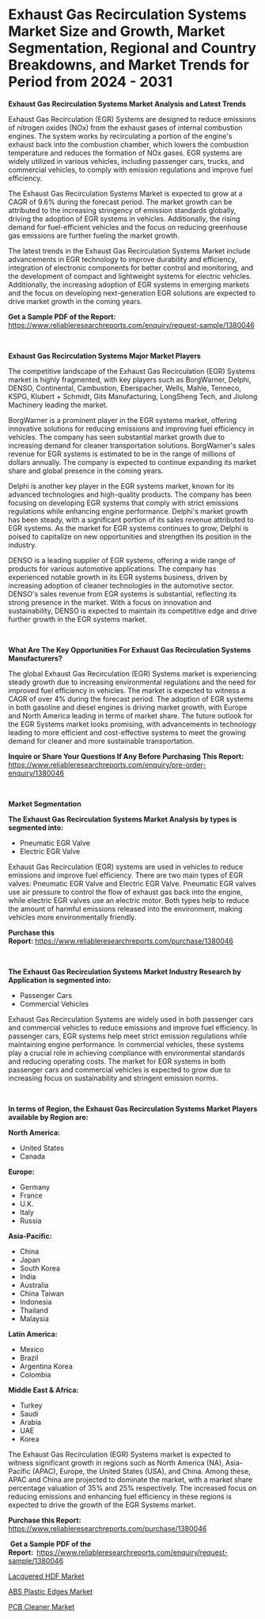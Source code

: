 <p><h1>Exhaust Gas Recirculation Systems Market Size and Growth, Market Segmentation, Regional and Country Breakdowns, and Market Trends for Period from 2024 -  2031</h1></p><p><strong>Exhaust Gas Recirculation Systems Market Analysis and Latest Trends</strong></p>
<p><p>Exhaust Gas Recirculation (EGR) Systems are designed to reduce emissions of nitrogen oxides (NOx) from the exhaust gases of internal combustion engines. The system works by recirculating a portion of the engine's exhaust back into the combustion chamber, which lowers the combustion temperature and reduces the formation of NOx gases. EGR systems are widely utilized in various vehicles, including passenger cars, trucks, and commercial vehicles, to comply with emission regulations and improve fuel efficiency.</p><p>The Exhaust Gas Recirculation Systems Market is expected to grow at a CAGR of 9.6% during the forecast period. The market growth can be attributed to the increasing stringency of emission standards globally, driving the adoption of EGR systems in vehicles. Additionally, the rising demand for fuel-efficient vehicles and the focus on reducing greenhouse gas emissions are further fueling the market growth.</p><p>The latest trends in the Exhaust Gas Recirculation Systems Market include advancements in EGR technology to improve durability and efficiency, integration of electronic components for better control and monitoring, and the development of compact and lightweight systems for electric vehicles. Additionally, the increasing adoption of EGR systems in emerging markets and the focus on developing next-generation EGR solutions are expected to drive market growth in the coming years.</p></p>
<p><strong>Get a Sample PDF of the Report:&nbsp;</strong> <a href="https://www.reliableresearchreports.com/enquiry/request-sample/1380046">https://www.reliableresearchreports.com/enquiry/request-sample/1380046</a></p>
<p>&nbsp;</p>
<p><strong>Exhaust Gas Recirculation Systems Major Market Players</strong></p>
<p><p>The competitive landscape of the Exhaust Gas Recirculation (EGR) Systems market is highly fragmented, with key players such as BorgWarner, Delphi, DENSO, Continental, Cambustion, Eberspacher, Wells, Mahle, Tenneco, KSPG, Klubert + Schmidt, Gits Manufacturing, LongSheng Tech, and Jiulong Machinery leading the market.</p><p>BorgWarner is a prominent player in the EGR systems market, offering innovative solutions for reducing emissions and improving fuel efficiency in vehicles. The company has seen substantial market growth due to increasing demand for cleaner transportation solutions. BorgWarner's sales revenue for EGR systems is estimated to be in the range of millions of dollars annually. The company is expected to continue expanding its market share and global presence in the coming years.</p><p>Delphi is another key player in the EGR systems market, known for its advanced technologies and high-quality products. The company has been focusing on developing EGR systems that comply with strict emissions regulations while enhancing engine performance. Delphi's market growth has been steady, with a significant portion of its sales revenue attributed to EGR systems. As the market for EGR systems continues to grow, Delphi is poised to capitalize on new opportunities and strengthen its position in the industry.</p><p>DENSO is a leading supplier of EGR systems, offering a wide range of products for various automotive applications. The company has experienced notable growth in its EGR systems business, driven by increasing adoption of cleaner technologies in the automotive sector. DENSO's sales revenue from EGR systems is substantial, reflecting its strong presence in the market. With a focus on innovation and sustainability, DENSO is expected to maintain its competitive edge and drive further growth in the EGR systems market.</p></p>
<p>&nbsp;</p>
<p><strong>What Are The Key Opportunities For Exhaust Gas Recirculation Systems Manufacturers?</strong></p>
<p><p>The global Exhaust Gas Recirculation (EGR) Systems market is experiencing steady growth due to increasing environmental regulations and the need for improved fuel efficiency in vehicles. The market is expected to witness a CAGR of over 4% during the forecast period. The adoption of EGR systems in both gasoline and diesel engines is driving market growth, with Europe and North America leading in terms of market share. The future outlook for the EGR Systems market looks promising, with advancements in technology leading to more efficient and cost-effective systems to meet the growing demand for cleaner and more sustainable transportation.</p></p>
<p><strong>Inquire or Share Your Questions If Any Before Purchasing This Report:</strong> <a href="https://www.reliableresearchreports.com/enquiry/pre-order-enquiry/1380046">https://www.reliableresearchreports.com/enquiry/pre-order-enquiry/1380046</a></p>
<p>&nbsp;</p>
<p><strong>Market Segmentation</strong></p>
<p><strong>The Exhaust Gas Recirculation Systems Market Analysis by types is segmented into:</strong></p>
<p><ul><li>Pneumatic EGR Valve</li><li>Electric EGR Valve</li></ul></p>
<p><p>Exhaust Gas Recirculation (EGR) systems are used in vehicles to reduce emissions and improve fuel efficiency. There are two main types of EGR valves: Pneumatic EGR Valve and Electric EGR Valve. Pneumatic EGR valves use air pressure to control the flow of exhaust gas back into the engine, while electric EGR valves use an electric motor. Both types help to reduce the amount of harmful emissions released into the environment, making vehicles more environmentally friendly.</p></p>
<p><strong>Purchase this Report:&nbsp;</strong><a href="https://www.reliableresearchreports.com/purchase/1380046">https://www.reliableresearchreports.com/purchase/1380046</a></p>
<p>&nbsp;</p>
<p><strong>The Exhaust Gas Recirculation Systems Market Industry Research by Application is segmented into:</strong></p>
<p><ul><li>Passenger Cars</li><li>Commercial Vehicles</li></ul></p>
<p><p>Exhaust Gas Recirculation Systems are widely used in both passenger cars and commercial vehicles to reduce emissions and improve fuel efficiency. In passenger cars, EGR systems help meet strict emission regulations while maintaining engine performance. In commercial vehicles, these systems play a crucial role in achieving compliance with environmental standards and reducing operating costs. The market for EGR systems in both passenger cars and commercial vehicles is expected to grow due to increasing focus on sustainability and stringent emission norms.</p></p>
<p>&nbsp;</p>
<p><strong>In terms of Region, the Exhaust Gas Recirculation Systems Market Players available by Region are:</strong></p>
<p>
    <p> <strong> North America: </strong>
        <ul>
            <li>United States</li>
            <li>Canada</li>
        </ul>
        </p> 
    <p> <strong> Europe: </strong>
        <ul>
            <li>Germany</li>
            <li>France</li>
            <li>U.K.</li>
            <li>Italy</li>
            <li>Russia</li>
        </ul>
        </p> 
    <p> <strong> Asia-Pacific: </strong>
        <ul>
            <li>China</li>
            <li>Japan</li>
            <li>South Korea</li>
            <li>India</li>
            <li>Australia</li>
            <li>China Taiwan</li>
            <li>Indonesia</li>
            <li>Thailand</li>
            <li>Malaysia</li>
        </ul>
        </p> 
    <p> <strong> Latin America: </strong>
        <ul>
            <li>Mexico</li>
            <li>Brazil</li>
            <li>Argentina Korea</li>
            <li>Colombia</li>
        </ul>
        </p> 
    <p> <strong> Middle East & Africa: </strong>
        <ul>
            <li>Turkey</li>
            <li>Saudi</li>
            <li>Arabia</li>
            <li>UAE</li>
            <li>Korea</li>
        </ul>
    </p>
    </p>
<p><p>The Exhaust Gas Recirculation (EGR) Systems market is expected to witness significant growth in regions such as North America (NA), Asia-Pacific (APAC), Europe, the United States (USA), and China. Among these, APAC and China are projected to dominate the market, with a market share percentage valuation of 35% and 25% respectively. The increased focus on reducing emissions and enhancing fuel efficiency in these regions is expected to drive the growth of the EGR Systems market.</p></p>
<p><strong>Purchase this Report: </strong><a href="https://www.reliableresearchreports.com/purchase/1380046">https://www.reliableresearchreports.com/purchase/1380046</a></p>
<p>&nbsp;<strong>Get a Sample PDF of the Report:&nbsp;&nbsp;</strong><a href="https://www.reliableresearchreports.com/enquiry/request-sample/1380046">https://www.reliableresearchreports.com/enquiry/request-sample/1380046</a></p>
<p><strong></strong></p>
<p><p><a href="https://view.publitas.com/reportprime-1/decoding-the-lacquered-hdf-market-a-deep-dive-into-the-latest-market-trends-market-segmentation-and-competitive-analysis/">Lacquered HDF Market</a></p><p><a href="https://view.publitas.com/reportprime-1/abs-plastic-edges-market-size-growth-outlook-from-2023-to-2030-projecting-at-markets-trends-analysis-by-application-regional-outlook-and-revenue/">ABS Plastic Edges Market</a></p><p><a href="https://view.publitas.com/reportprime-1/global-pcb-cleaner-market-size-and-market-trends-insights-and-projections-from-2023-to-2030/">PCB Cleaner Market</a></p></p>
